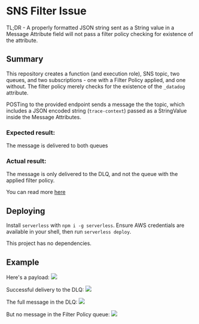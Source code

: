 # SNS Filter Issue

TL;DR - A properly formatted JSON string sent as a String value in a Message Attribute field will not pass a filter policy checking for existence of the attribute.

## Summary

This repository creates a function (and execution role), SNS topic, two queues, and two subscriptions - one with a Filter Policy applied, and one without.
The filter policy merely checks for the existence of the `_datadog` attribute.

POSTing to the provided endpoint sends a message the the topic, which includes a JSON encoded string (`trace-context`) passed as a StringValue inside the Message Attributes.

### Expected result:

The message is delivered to both queues

### Actual result:

The message is only delivered to the DLQ, and not the queue with the applied filter policy.

You can read more [here](https://docs.google.com/document/d/1H49O6H-OQLH8PdtrzGq951KJ6UJrK40DWvt8lqM4PpQ/edit#)

## Deploying

Install `serverless` with `npm i -g serverless`.
Ensure AWS credentials are available in your shell, then run `serverless deploy`.

This project has no dependencies.

## Example
Here's a payload:
![](https://user-images.githubusercontent.com/1598537/156059031-6867ad7c-24f4-46da-95fc-489f3fb01a3f.png)

Successful delivery to the DLQ:
![](https://user-images.githubusercontent.com/1598537/156059133-1acb2bb7-d832-4b19-abd7-e81bd3ef2ed9.png)

The full message in the DLQ:
![](https://user-images.githubusercontent.com/1598537/156059188-08517989-956a-4a26-aa32-e8ec862bd313.png)

But no message in the Filter Policy queue:
![](https://user-images.githubusercontent.com/1598537/156059279-63c4567d-1c8e-4942-95ec-8544d6e627fc.png)
